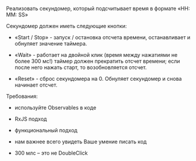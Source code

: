 Реализовать секундомер, который подсчитывает время в формате «HH: MM: SS»

Секундомер должен иметь следующие кнопки:

- «Start / Stop» - запуск / остановка отсчета времени, останавливает и обнуляет
  значение таймера.

- «Wait» - работает на двойной клик (время между нажатиями не более 300 мс!)
  таймер должен прекратить отсчет времени; если после него нажать старт, то
  возобновляется отсчет.

- «Reset» - сброс секундомера на 0. Обнуляет секундомер и снова начинает отсчет.

Требования:

- используйте Observables в коде

- RxJS подход

- функциональный подход

- нам важнее всего увидеть Ваше умение писать код

- 300 млс – это не DoubleClick

